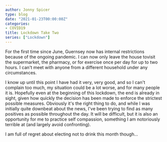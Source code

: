 ```yaml
---
author: Jonny Spicer
type: blog
date: "2021-01-23T00:00:00Z"
categories:
- COVID19
title: Lockdown Take Two
series: ["Lockdown"]
---
```

For the first time since June, Guernsey now has internal restrictions because of the ongoing pandemic. I can now only leave the house tovisit the supermarket, the pharmacy, or for
exercise once per day for up to two hours. I can't meet with anyone from a different household under any circumstances.

I know up until this point I have had it very, very good, and so I can't complain too much, my situation could be a lot worse, and for many people it is. Hopefully even at the
beginning of this lockdown, the end is already in sight, given how quickly the decision has been made to enforce the strictest possible measures. Obviously it's the right thing to do,
and while I was initially quite downbeat about the news, I've been trying to find as many positives as possible throughout the day. It will be difficult, but it is also an opportunity
for me to practice self compassion, something I am notoriously terrible at (and largely avoid confronting).

I am full of regret about electing not to drink this month though...
